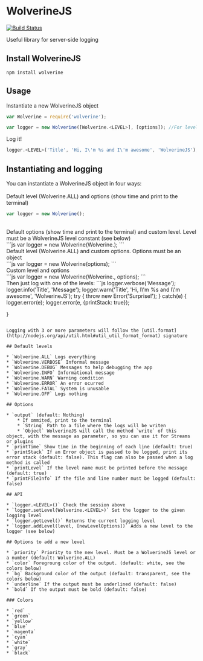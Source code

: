 # WolverineJS

[![Build Status](https://travis-ci.org/talyssonoc/WolverineJS.svg?branch=master)](https://travis-ci.org/talyssonoc/WolverineJS)

Useful library for server-side logging

## Install WolverineJS

`npm install wolverine`

## Usage

Instantiate a new WolverineJS object

```js
var Wolverine = require('wolverine');

var logger = new Wolverine([Wolverine.<LEVEL>], [options]); //For levels and options check the sessions below
```

Log it!

```js
logger.<LEVEL>('Title', 'Hi, I\'m %s and I\'m awesome', 'WolverineJS');
```

## Instantiating and logging

You can instantiate a WolverineJS object in four ways:
<br/><br/>
Default level (Wolverine.ALL) and options (show time and print to the terminal)
<br/>
```js
var logger = new Wolverine();
```
<br/>
Default options (show time and print to the terminal) and custom level. Level must be a WolverineJS level constant (see below)
<br/>
```js
var logger = new Wolverine(Wolverine.<LEVEL>);
```
<br/>
Default level (Wolverine.ALL) and custom options. Options must be an object
<br/>
```js
var logger = new Wolverine(options);
```
<br/>
Custom level and options
<br/>
```js
var logger = new Wolverine(Wolverine.<LEVEL>, options);
```
<br/>
Then just log with one of the levels:
```js
logger.verbose('Message');
logger.info('Title', 'Message');
logger.warn('Title', 'Hi, I\'m %s and I\'m awesome', 'WolverineJS');
try {
    throw new Error('Surprise!');
}
catch(e) {
    logger.error(e);
    logger.error(e, {printStack: true});

}
```

Logging with 3 or more parameters will follow the [util.format](http://nodejs.org/api/util.html#util_util_format_format) signature

## Default levels

* `Wolverine.ALL` Logs everything
* `Wolverine.VERBOSE` Informal message
* `Wolverine.DEBUG` Messages to help debugging the app
* `Wolverine.INFO` Informational message
* `Wolverine.WARN` Warning condition
* `Wolverine.ERROR` An error ocurred
* `Wolverine.FATAL` System is unusable
* `Wolverine.OFF` Logs nothing

## Options

* `output` (default: Nothing)
    * If ommited, print to the terminal
    * `String` Path to a file where the logs will be writen
    * `Object` WolverineJS will call the method `write` of this object, with the message as parameter, so you can use it for Streams or plugins
* `printTime` Show time in the beginning of each line (default: true)
* `printStack` If an Error object is passed to be logged, print its error stack (default: false). This flag can also be passed when a log method is called
* `printLevel` If the level name must be printed before the message (default: true)
* `printFileInfo` If the file and line number must be logged (default: false)

## API

* `logger.<LEVEL>()` Check the session above
* `logger.setLevel(Wolverine.<LEVEL>)` Set the logger to the given logging level
* `logger.getLevel()` Returns the current logging level
* `logger.addLevel(level, [newLevelOptions])` Adds a new level to the logger (see below)

## Options to add a new level

* `priority` Priority to the new level. Must be a WolverineJS level or a number (default: Wolverine.ALL)
* `color` Foregroung color of the output. (default: white, see the colors below)
* `bg` Background color of the output (default: transparent, see the colors below)
* `underline` If the output must be underlined (default: false)
* `bold` If the output must be bold (default: false)

### Colors

* `red`
* `green`
* `yellow`
* `blue`
* `magenta`
* `cyan`
* `white`
* `gray`
* `black`